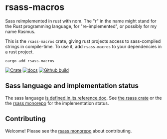 # rsass-macros

Sass reimplemented in rust with nom.
The "r" in the name might stand for the Rust programming language, for
"re-implemented", or possibly for my name Rasmus.

This is the `rsass-macros` crate, giving rust projects access to
sass-compiled strings in compile-time.
To use it, add `rsass-macros` to your dependencies in a rust project.

    cargo add rsass-macros

[![Crate](https://img.shields.io/crates/v/rsass-macros.svg)](https://crates.io/crates/rsass-macros)
[![docs](https://docs.rs/rsass-macros/badge.svg)](https://docs.rs/rsass-macros)
[![Github build](https://github.com/kaj/rsass/workflows/CI/badge.svg)](https://github.com/kaj/rsass/actions)

## Sass language and implementation status

The sass language [is defined in its reference
doc](http://sass-lang.com/documentation/).
See [the rsass crate](https://docs.rs/rsass) or the the
[rsass monorepo](https://github.com/kaj/rsass/) for the
implementation status.

## Contributing

Welcome!
Please see the [rsass monorepo](https://github.com/kaj/rsass/)
about contributing.
